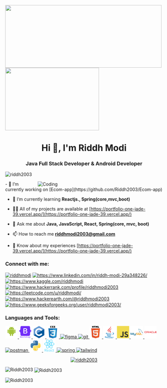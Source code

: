 <p><img align="left" height="200" width="500" src="https://ashokitech.com/uploads/course/java-fullstack-development-online-training.jpeg"/></p>
<p><img align="center" height="200" width="300" src="https://media.dev.to/cdn-cgi/image/width=1000,height=420,fit=cover,gravity=auto,format=auto/https%3A%2F%2Fdev-to-uploads.s3.amazonaws.com%2Fuploads%2Farticles%2F3o3zoqb5ysrcuujnyoz9.gif"/></p>
<h1 align="center">Hi 👋, I'm Riddh Modi</h1>
<h3 align="center">Java Full Stack Developer & Android Developer</h3>
<p align="left"> <img src="https://komarev.com/ghpvc/?username=riddh2003&label=Profile%20views&color=0e75b6&style=flat" alt="riddh2003" /> </p>
<img align="right" alt="Coding" width="400" align="center" src="https://user-images.githubusercontent.com/115187902/230700872-d5f44b85-56c7-4e27-80a4-6e2db901e60c.gif">
- 🔭 I’m currently working on [Ecom-app](https://github.com/Riddh2003/Ecom-app)

- 🌱 I’m currently learning **Reactjs., Spring(core,mvc,boot)**

- 👨‍💻 All of my projects are available at [https://portfolio-one-jade-39.vercel.app/](https://portfolio-one-jade-39.vercel.app/)

- 💬 Ask me about **Java, JavaScript, React, Spring(core, mvc,  boot)**

- 📫 How to reach me **riddhmodi2003@gmail.com**

- 📄 Know about my experiences [https://portfolio-one-jade-39.vercel.app/](https://portfolio-one-jade-39.vercel.app/)

<h3 align="left">Connect with me:</h3>
<p align="left">
<a href="https://twitter.com/riddhmodi" target="blank"><img align="center" src="https://raw.githubusercontent.com/rahuldkjain/github-profile-readme-generator/master/src/images/icons/Social/twitter.svg" alt="riddhmodi" height="30" width="40" /></a>
<a href="https://www.linkedin.com/in/riddh-modi-29a348226/" target="blank"><img align="center" src="https://raw.githubusercontent.com/rahuldkjain/github-profile-readme-generator/master/src/images/icons/Social/linked-in-alt.svg" alt="https://www.linkedin.com/in/riddh-modi-29a348226/" height="30" width="40" /></a>
<a href="https://www.kaggle.com/riddhmodi" target="blank"><img align="center" src="https://raw.githubusercontent.com/rahuldkjain/github-profile-readme-generator/master/src/images/icons/Social/kaggle.svg" alt="https://www.kaggle.com/riddhmodi" height="30" width="40" /></a>
<a href="https://www.hackerrank.com/profile/riddhmodi2003" target="blank"><img align="center" src="https://raw.githubusercontent.com/rahuldkjain/github-profile-readme-generator/master/src/images/icons/Social/hackerrank.svg" alt="https://www.hackerrank.com/profile/riddhmodi2003" height="30" width="40" /></a>
<a href="https://leetcode.com/u/riddhmodi/" target="blank"><img align="center" src="https://raw.githubusercontent.com/rahuldkjain/github-profile-readme-generator/master/src/images/icons/Social/leet-code.svg" alt="https://leetcode.com/u/riddhmodi/" height="30" width="40" /></a>
<a href="https://www.hackerearth.com/@riddhmodi2003" target="blank"><img align="center" src="https://raw.githubusercontent.com/rahuldkjain/github-profile-readme-generator/master/src/images/icons/Social/hackerearth.svg" alt="https://www.hackerearth.com/@riddhmodi2003" height="30" width="40" /></a>
<a href="https://www.geeksforgeeks.org/user/riddhmodi2003/" target="blank"><img align="center" src="https://raw.githubusercontent.com/rahuldkjain/github-profile-readme-generator/master/src/images/icons/Social/geeks-for-geeks.svg" alt="https://www.geeksforgeeks.org/user/riddhmodi2003/" height="30" width="40" /></a>
</p>

<h3 align="left">Languages and Tools:</h3>
<p align="left"> <a href="https://developer.android.com" target="_blank" rel="noreferrer"> <img src="https://raw.githubusercontent.com/devicons/devicon/master/icons/android/android-original-wordmark.svg" alt="android" width="40" height="40"/> </a> <a href="https://getbootstrap.com" target="_blank" rel="noreferrer"> <img src="https://raw.githubusercontent.com/devicons/devicon/master/icons/bootstrap/bootstrap-plain-wordmark.svg" alt="bootstrap" width="40" height="40"/> </a> <a href="https://www.cprogramming.com/" target="_blank" rel="noreferrer"> <img src="https://raw.githubusercontent.com/devicons/devicon/master/icons/c/c-original.svg" alt="c" width="40" height="40"/> </a> <a href="https://www.w3schools.com/css/" target="_blank" rel="noreferrer"> <img src="https://raw.githubusercontent.com/devicons/devicon/master/icons/css3/css3-original-wordmark.svg" alt="css3" width="40" height="40"/> </a> <a href="https://www.figma.com/" target="_blank" rel="noreferrer"> <img src="https://www.vectorlogo.zone/logos/figma/figma-icon.svg" alt="figma" width="40" height="40"/> </a> <a href="https://git-scm.com/" target="_blank" rel="noreferrer"> <img src="https://www.vectorlogo.zone/logos/git-scm/git-scm-icon.svg" alt="git" width="40" height="40"/> </a> <a href="https://www.w3.org/html/" target="_blank" rel="noreferrer"> <img src="https://raw.githubusercontent.com/devicons/devicon/master/icons/html5/html5-original-wordmark.svg" alt="html5" width="40" height="40"/> </a> <a href="https://www.java.com" target="_blank" rel="noreferrer"> <img src="https://raw.githubusercontent.com/devicons/devicon/master/icons/java/java-original.svg" alt="java" width="40" height="40"/> </a> <a href="https://developer.mozilla.org/en-US/docs/Web/JavaScript" target="_blank" rel="noreferrer"> <img src="https://raw.githubusercontent.com/devicons/devicon/master/icons/javascript/javascript-original.svg" alt="javascript" width="40" height="40"/> </a> <a href="https://www.mysql.com/" target="_blank" rel="noreferrer"> <img src="https://raw.githubusercontent.com/devicons/devicon/master/icons/mysql/mysql-original-wordmark.svg" alt="mysql" width="40" height="40"/> </a> <a href="https://www.oracle.com/" target="_blank" rel="noreferrer"> <img src="https://raw.githubusercontent.com/devicons/devicon/master/icons/oracle/oracle-original.svg" alt="oracle" width="40" height="40"/> </a> <a href="https://postman.com" target="_blank" rel="noreferrer"> <img src="https://www.vectorlogo.zone/logos/getpostman/getpostman-icon.svg" alt="postman" width="40" height="40"/> </a> <a href="https://www.python.org" target="_blank" rel="noreferrer"> <img src="https://raw.githubusercontent.com/devicons/devicon/master/icons/python/python-original.svg" alt="python" width="40" height="40"/> </a> <a href="https://reactjs.org/" target="_blank" rel="noreferrer"> <img src="https://raw.githubusercontent.com/devicons/devicon/master/icons/react/react-original-wordmark.svg" alt="react" width="40" height="40"/> </a> <a href="https://spring.io/" target="_blank" rel="noreferrer"> <img src="https://www.vectorlogo.zone/logos/springio/springio-icon.svg" alt="spring" width="40" height="40"/> </a> <a href="https://tailwindcss.com/" target="_blank" rel="noreferrer"> <img src="https://www.vectorlogo.zone/logos/tailwindcss/tailwindcss-icon.svg" alt="tailwind" width="40" height="40"/> </a> </p>
<p align="center"> <a href="https://github.com/ryo-ma/github-profile-trophy"><img src="https://github-profile-trophy.vercel.app/?username=riddh2003" alt="riddh2003" /></a> </p>

<p><img align="left" src="https://github-readme-stats.vercel.app/api/top-langs?username=Riddh2003&show_icons=true&locale=en&layout=compact" alt="Riddh2003"/></p>

<p>&nbsp;<img align="center" src="https://github-readme-stats.vercel.app/api?username=Riddh2003&show_icons=true&locale=en" alt="Riddh2003"/></p>

<p><img align="center" src="https://github-readme-streak-stats.herokuapp.com/?user=Riddh2003&" alt="Riddh2003"/></p>
